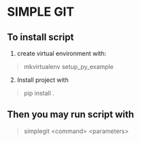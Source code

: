 # SIMPLE GIT

## To install script 
1. create virtual environment with:
> mkvirtualenv setup_py_example

2. Install project with 
> pip install .

## Then you may run script with
> simplegit &lt;command&gt; &lt;parameters&gt;